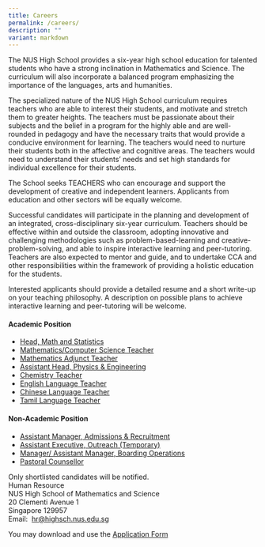 ```yaml
---
title: Careers
permalink: /careers/
description: ""
variant: markdown
---
```

The NUS High School provides a six-year high school education for talented students who have a strong inclination in Mathematics and Science. The curriculum will also incorporate a balanced program emphasizing the importance of the languages, arts and humanities.  
  
The specialized nature of the NUS High School curriculum requires teachers who are able to interest their students, and motivate and stretch them to greater heights. The teachers must be passionate about their subjects and the belief in a program for the highly able and are well-rounded in pedagogy and have the necessary traits that would provide a conducive environment for learning. The teachers would need to nurture their students both in the affective and cognitive areas. The teachers would need to understand their students’ needs and set high standards for individual excellence for their students.  
  
The School seeks TEACHERS who can encourage and support the development of creative and independent learners. Applicants from education and other sectors will be equally welcome.&nbsp;  
  
Successful candidates will participate in the planning and development of an integrated, cross-disciplinary six-year curriculum. Teachers should be effective within and outside the classroom, adopting innovative and challenging methodologies such as problem-based-learning and creative-problem-solving, and able to inspire interactive learning and peer-tutoring. Teachers are also expected to mentor and guide, and to undertake CCA and other responsibilities within the framework of providing a holistic education for the students.&nbsp;  
  
Interested applicants should provide a detailed resume and a short write-up on your teaching philosophy. A description on possible plans to achieve interactive learning and peer-tutoring will be welcome.

#### **Academic Position**
* [Head, Math and Statistics](/files/Careers/Head__Math_and_Statistics.pdf)
* [Mathematics/Computer Science Teacher](/files/Careers/Mathematics_Computer_Science_Teacher.pdf)
* [Mathematics Adjunct Teacher](/files/Careers/Mathematics_Adjunct_Teacher.pdf)
* [Assistant Head, Physics &amp; Engineering](/files/Careers/Assistant_Head_Physics___Engrg___Updated.pdf)
* [Chemistry Teacher](/files/Careers/Chemistry_Teacher_Advertisement_2025_03_10.pdf)
* [English Language Teacher](/files/Careers/EL_Teacher___Updated.pdf)
* [Chinese Language Teacher](/files/Careers/Chinese_Language_Teacher_Advertisement_2025_03_24.pdf)
* [Tamil Language Teacher](/files/Careers/Tamil_Language_Teacher.pdf)

#### **Non-Academic Position**
*  [Assistant Manager, Admissions &amp; Recruitment](/files/Careers/Asst_Mgr_Admissions___Recruitment_May_2025.pdf)
*  [Assistant Executive, Outreach (Temporary)](/files/Careers/TEMPORARY_ASSISTANT_EXECUTIVE__OUTREACH.pdf)
*  [Manager/ Assistant Manager, Boarding Operations](/files/Careers/Advertisement_Manager_Asst_Mgr_Boarding_Operations.pdf)
*  [Pastoral Counsellor](/files/Careers/Pastoral_Counsellor.pdf)

Only shortlisted candidates will be notified. <br>
Human Resource <br>
NUS High School of Mathematics and Science <br>
20 Clementi Avenue 1 <br>
Singapore 129957 <br>
Email:&nbsp;&nbsp;[hr@highsch.nus.edu.sg](mailto:hr@highsch.nus.edu.sg)

You may download and use the&nbsp;[Application Form](/files/Recruitment%20Application%20Form.pdf)